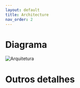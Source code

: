 ```yaml
---
layout: default
title: Architecture
nav_order: 2
---
```

# Diagrama
![Arquitetura](architecture.png)
# Outros detalhes
